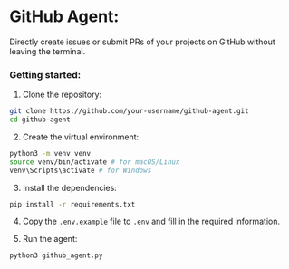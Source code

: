 # GitHub Agent: 
Directly create issues or submit PRs of your projects on GitHub without leaving the terminal.

### Getting started: 

1. Clone the repository:
```bash
git clone https://github.com/your-username/github-agent.git
cd github-agent
```

2. Create the virtual environment:
```bash
python3 -m venv venv
source venv/bin/activate # for macOS/Linux
venv\Scripts\activate # for Windows
```

3. Install the dependencies:
```bash
pip install -r requirements.txt
```

4. Copy the `.env.example` file to `.env` and fill in the required information.

5. Run the agent: 
```bash
python3 github_agent.py 
``` 